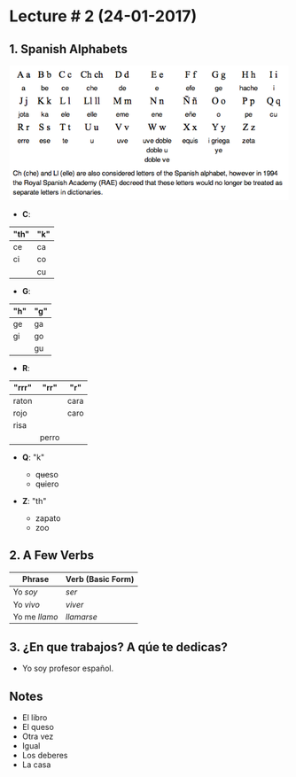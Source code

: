 # Lecture # 2 (24-01-2017)

## 1. Spanish Alphabets

![alphabet-img.png](../img/alphabet-img.png)

* **C**:

| "th" | "k" |
|------|-----|
| ce | ca |
| ci | co |
| | cu |

* **G**:

| "h" | "g" |
|-----|-----|
| ge | ga |
| gi | go |
| | gu |

* **R**:

| "rrr" | "rr" | "r" |
|-------|------|-----|
| raton |  | cara |
| rojo |  | caro |
| risa |  |  |
| | perro |  |

* **Q**: "k"
    * q~~u~~eso
    * q~~u~~iero

* **Z**: "th"
    * zapato
    * zoo

## 2. A Few Verbs
| Phrase | Verb (Basic Form) |
|----------|-------------------|
| Yo *soy* | *ser* |
| Yo *vivo* | *viver* |
| Yo me *llamo* | *llamarse* |

## 3. ¿En que trabajos? A qúe te dedicas?
* Yo soy profesor español.

## Notes
* El libro
* El queso
* Otra vez
* Igual
* Los deberes
* La casa
